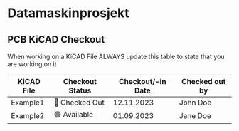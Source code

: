 # Datamaskinprosjekt

## PCB KiCAD Checkout

When working on a KiCAD File ALWAYS update this table to state that you are working on it

| KiCAD File | Checkout Status | Checkout/-in Date | Checked out by |
|----------- | ----------------| ------------- | ---------------|
| Example1 | :red_circle: Checked Out | 12.11.2023 | John Doe |
| Example2 | :green_circle: Available | 01.09.2023 | Jane Doe |
